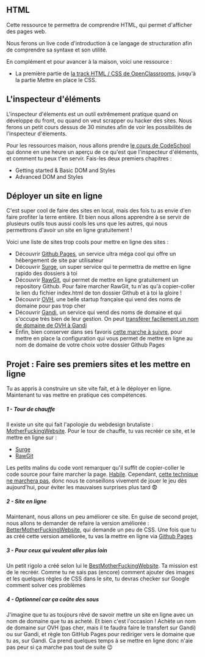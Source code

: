 HTML
----------

Cette ressource te permettra de comprendre HTML, qui permet d'afficher des pages web. <br>

Nous ferons un live code d'introduction à ce langage de structuration afin de comprendre sa syntaxe et son utilité.  <br>

En complément et pour avancer à la maison, voici une ressource :  <br>

* La première partie de [la track HTML / CSS de OpenClassrooms](https://openclassrooms.com/courses/apprenez-a-creer-votre-site-web-avec-html5-et-css3), jusqu'à la partie Mettre en place le CSS.

L'inspecteur d'éléments
---------------------------

L'inspecteur d'élements est un outil extrêmement pratique quand on développe du front, ou quand on veut scrapper ou hacker des sites. Nous ferons un petit cours dessus de 30 minutes afin de voir les possibilités de l'inspecteur d'élements.  <br>

Pour les ressources maison, nous allons prendre [le cours de CodeSchool](http://discover-devtools.codeschool.com/) qui donne en une heure un aperçu de ce qu'est que l'inspecteur d'éléments, et comment tu peux t'en servir. Fais-les deux premiers chapitres : <br>

* Getting started & Basic DOM and Styles
* Advanced DOM and Styles

Déployer un site en ligne
-------------------------

C'est super cool de faire des sites en local, mais des fois tu as envie d'en faire profiter la terre entière. Et bien nous allons apprendre à se servir de plusieurs outils tous aussi cools les uns que les autres, qui nous permettrons d'avoir un site en ligne gratuitement ! <br>

Voici une liste de sites trop cools pour mettre en ligne des sites : <br>

* Découvrir [Github Pages](https://pages.github.com/), un service ultra méga cool qui offre un hébergement de site par utilisateur
* Découvrir [Surge](https://surge.sh), un super service qui te permettra de mettre en ligne rapido des dossiers à toi
* Découvrir [RawGit](https://rawgit.com/), qui permet de mettre en ligne gratuitement un repository Github. Pour faire marcher RawGit, tu n'as qu'à copier-coller le lien du fichier index.html de ton dossier Github et à toi la gloire !
* Découvrir [OVH](https://www.ovh.com/fr/domaines/), une belle startup française qui vend des noms de domaine pour pas trop cher
* Découvrir [Gandi](https://www.gandi.net/en), un service qui vend des noms de domaine et qui s'occupe très bien de leur gestion. On peut [transférer facilement un nom de domaine de OVH à Gandi](https://wiki.gandi.net/fr/domains/transfer/fromovh)
* Enfin, bien conserver dans ses favoris [cette marche à suivre](http://spector.io/how-to-set-up-github-pages-with-a-custom-domain-on-gandi/), pour mettre en place la configuration qui vous permet de mettre en ligne au nom de domaine de votre choix votre dossier Github Pages


Projet : Faire ses premiers sites et les mettre en ligne
-----------------------------------------------

Tu as appris à construire un site vite fait, et à le déployer en ligne. Maintenant tu vas mettre en pratique ces compétences.

##### 1 - Tour de chauffe

Il existe un site qui fait l'apologie du webdesign brutaliste : [MotherFuckingWebsite](http://motherfuckingwebsite.com/). Pour le tour de chauffe, tu vas recréér ce site, et le mettre en ligne sur : <br>

* [Surge](https://surge.sh)
* [RawGit](https://rawgit.com/)

Les petits malins du code vont remarquer qu'il suffit de copier-coller le code source pour faire marcher la page. [Habile](https://www.youtube.com/watch?v=18SNR9c09is). Cependant, [cette technique ne marchera pas](https://xkcd.com/1605/), donc nous te conseillons vivement de jouer le jeu dès aujourd'hui, pour éviter les mauvaises surprises plus tard 😨

##### 2 -  Site en ligne

Maintenant, nous allons un peu améliorer ce site. En guise de second projet, nous allons te demander de refaire la version améliorée : [BetterMotherFuckingWebsite](http://bettermotherfuckingwebsite.com/), qui demande un peu de CSS. Une fois que tu as créé cette version améliorée, tu vas la mettre en ligne via [Github Pages](https://pages.github.com/)

##### 3 - Pour ceux qui veulent aller plus loin

Un petit rigolo a créé selon lui le [BestMotherFuckingWebsite](https://thebestmotherfucking.website/). Ta mission est de le recréér. Comme tu ne sais pas (encore) comment ajouter des images et les quelques règles de CSS dans le site, tu devras checker sur Google comment solver ces problèmes

##### 4 - Optionnel car ça coûte des sous

J'imagine que tu as toujours rêvé de savoir mettre un site en ligne avec un nom de domaine que tu as acheté. Et bien c'est l'occasion ! Achète un nom de domaine sur OVH (pas cher, mais il te faudra faire le transfert sur Gandi) ou sur Gandi, et règle ton GitHub Pages pour rediriger vers le domaine que tu as, sur Gandi. Ca prend quelques temps à se mettre en ligne donc n'aie pas peur si ça marche pas tout de suite 😉
